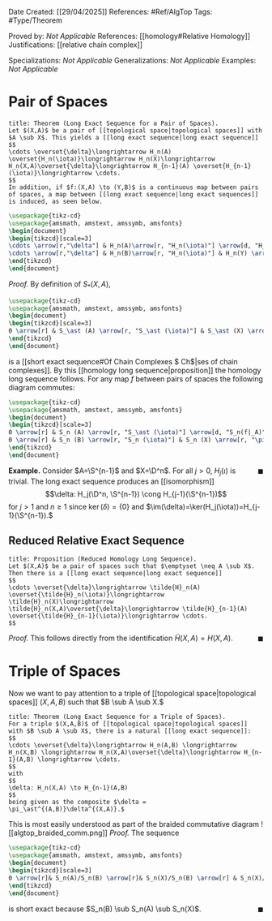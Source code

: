<div class="topSpace"></div>

Date Created: [[29/04/2025]]
References: #Ref/AlgTop 
Tags: #Type/Theorem 

Proved by: <i>Not Applicable</i>
References: [[homology#Relative Homology]]
Justifications: [[relative chain complex]]

Specializations: <i>Not Applicable</i>
Generalizations: <i>Not Applicable</i>
Examples: <i>Not Applicable</i>

# Pair of Spaces

``` ad-Theorem
title: Theorem (Long Exact Sequence for a Pair of Spaces).
Let $(X,A)$ be a pair of [[topological space|topological spaces]] with $A \sub X$. This yields a [[long exact sequence|long exact sequence]]
$$
\cdots \overset{\delta}\longrightarrow H_n(A) \overset{H_n(\iota)}\longrightarrow H_n(X)\longrightarrow H_n(X,A)\overset{\delta}\longrightarrow H_{n-1}(A) \overset{H_{n-1}(\iota)}\longrightarrow \cdots.
$$
In addition, if $f:(X,A) \to (Y,B)$ is a continuous map between pairs of spaces, a map between [[long exact sequence|long exact sequences]] is induced, as seen below.
```

```tikz
\usepackage{tikz-cd}
\usepackage{amsmath, amstext, amssymb, amsfonts}
\begin{document}
\begin{tikzcd}[scale=3]
\cdots \arrow[r,"\delta"] & H_n(A)\arrow[r, "H_n(\iota)"] \arrow[d, "H_n(f|_A)"] & H_n(X) \arrow[r] \arrow[d, "H_n(f)"] & H_n(X,A) \arrow[r, "\delta"] \arrow[d, "H_n(f)"] & H_{n-1}(A) \arrow[r, "H_{n-1}(\iota)"] \arrow[d, "H_{n-1}(f|_A)"] &\cdots\\
\cdots \arrow[r,"\delta"] & H_n(B)\arrow[r, "H_n(\iota)"] & H_n(Y) \arrow[r] & H_n(Y,B) \arrow[r, "\delta"] & H_{n-1}(B) \arrow[r, "H_{n-1}(\iota)"]&\cdots\\
\end{tikzcd}
\end{document}
```
*Proof.*
By definition of $S_\ast(X,A)$,
```tikz
\usepackage{tikz-cd}
\usepackage{amsmath, amstext, amssymb, amsfonts}
\begin{document}
\begin{tikzcd}[scale=3]
0 \arrow[r] & S_\ast (A) \arrow[r, "S_\ast (\iota)"] & S_\ast (X) \arrow[r, "\pi"] & S_\ast (X,A) \arrow[r]& 0
\end{tikzcd}
\end{document}
```
is a [[short exact sequence#Of Chain Complexes $ Ch$|ses of chain complexes]]. By this [[homology long sequence|proposition]] the homology long sequence follows. For any map $f$ between pairs of spaces the following diagram commutes:
```tikz
\usepackage{tikz-cd}
\usepackage{amsmath, amstext, amssymb, amsfonts}
\begin{document}
\begin{tikzcd}[scale=3]
0 \arrow[r] & S_n (A) \arrow[r, "S_\ast (\iota)"] \arrow[d, "S_n(f|_A)"] & S_n (X) \arrow[r, "\pi"] \arrow[d, "S_n(f)"] & S_n (X,A) \arrow[r] \arrow[d, "S_n(f)/S_n(f|_A)"]& 0\\
0 \arrow[r] & S_n (B) \arrow[r, "S_n (\iota)"] & S_n (X) \arrow[r, "\pi"] & S_n (Y,B) \arrow[r]& 0.
\end{tikzcd}
\end{document}
```
<span style="float:right;">$\blacksquare$</span>

**Example.**
Consider $A=\S^{n-1}$ and $X=\D^n$. For all $j>0$, $H_j(\iota)$ is trivial. The long exact sequence produces an [[isomorphism]] $$\delta: H_j(\D^n, \S^{n-1}) \cong H_{j-1}(\S^{n-1})$$ for $j>1$ and $n\geq 1$ since $\ker(\delta)=\{0\}$ and $\im(\delta)=\ker(H_j(\iota))=H_{j-1}(\S^{n-1}).$

## Reduced Relative Exact Sequence

``` ad-Proposition
title: Proposition (Reduced Homology Long Sequence).
Let $(X,A)$ be a pair of spaces such that $\emptyset \neq A \sub X$. Then there is a [[long exact sequence|long exact sequence]]
$$
\cdots \overset{\delta}\longrightarrow \tilde{H}_n(A) \overset{\tilde{H}_n(\iota)}\longrightarrow \tilde{H}_n(X)\longrightarrow \tilde{H}_n(X,A)\overset{\delta}\longrightarrow \tilde{H}_{n-1}(A) \overset{\tilde{H}_{n-1}(\iota)}\longrightarrow \cdots.
$$
```
*Proof.*
This follows directly from the identification $\tilde{H}(X,A)=H(X,A).$<span style="float:right;">$\blacksquare$</span>
# Triple of Spaces

Now we want to pay attention to a triple of [[topological space|topological spaces]] $(X,A,B)$ such that $B \sub A \sub X.$

``` ad-Theorem
title: Theorem (Long Exact Sequence for a Triple of Spaces).
For a triple $(X,A,B)$ of [[topological space|topological spaces]] with $B \sub A \sub X$, there is a natural [[long exact sequence]]:
$$
\cdots \overset{\delta}\longrightarrow H_n(A,B) \longrightarrow H_n(X,B) \longrightarrow H_n(X,A)\overset{\delta}\longrightarrow H_{n-1}(A,B) \longrightarrow \cdots.
$$
with
$$
\delta: H_n(X,A) \to H_{n-1}(A,B)
$$
being given as the composite $\delta = \pi_\ast^{(A,B)}\delta^{(X,A)}.$
```
This is most easily understood as part of the braided commutative diagram
![[algtop_braided_comm.png]]
*Proof.*
The sequence
```tikz
\usepackage{tikz-cd}
\usepackage{amsmath, amstext, amssymb, amsfonts}
\begin{document}
\begin{tikzcd}[scale=3]
0 \arrow[r]& S_n(A)/S_n(B) \arrow[r]& S_n(X)/S_n(B) \arrow[r] & S_n(X)/S_n(A)\arrow[r] &0
\end{tikzcd}
\end{document}
```
is short exact because $S_n(B) \sub S_n(A) \sub S_n(X)$.<span style="float:right;">$\blacksquare$</span>

